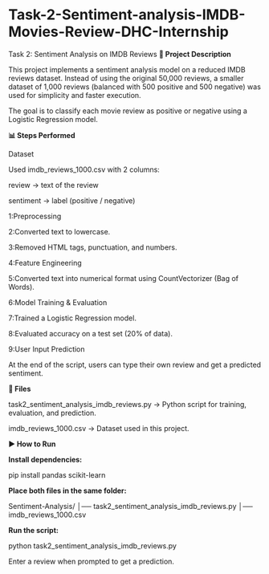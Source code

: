 # Task-2-Sentiment-analysis-IMDB-Movies-Review-DHC-Internship
Task 2: Sentiment Analysis on IMDB Reviews
**📌 Project Description**

This project implements a sentiment analysis model on a reduced IMDB reviews dataset. Instead of using the original 50,000 reviews, a smaller dataset of 1,000 reviews (balanced with 500 positive and 500 negative) was used for simplicity and faster execution.

The goal is to classify each movie review as positive or negative using a Logistic Regression model.

**📊 Steps Performed**

Dataset

Used imdb_reviews_1000.csv with 2 columns:

review → text of the review

sentiment → label (positive / negative)

1:Preprocessing

2:Converted text to lowercase.

3:Removed HTML tags, punctuation, and numbers.

4:Feature Engineering

5:Converted text into numerical format using CountVectorizer (Bag of Words).

6:Model Training & Evaluation

7:Trained a Logistic Regression model.

8:Evaluated accuracy on a test set (20% of data).

9:User Input Prediction

At the end of the script, users can type their own review and get a predicted sentiment.

**📂 Files**

task2_sentiment_analysis_imdb_reviews.py → Python script for training, evaluation, and prediction.

imdb_reviews_1000.csv → Dataset used in this project.

**▶️ How to Run**

**Install dependencies:**

pip install pandas scikit-learn


**Place both files in the same folder:**

Sentiment-Analysis/
│── task2_sentiment_analysis_imdb_reviews.py
│── imdb_reviews_1000.csv


**Run the script:**

python task2_sentiment_analysis_imdb_reviews.py


Enter a review when prompted to get a prediction.
